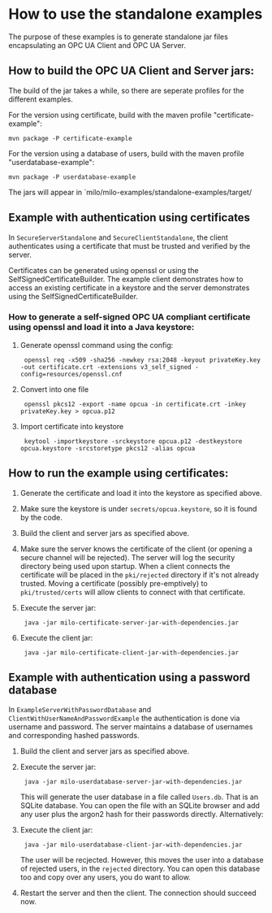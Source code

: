 # How to use the standalone examples

The purpose of these examples is to generate standalone jar files encapsulating an OPC UA Client and OPC UA Server.

## How to build the OPC UA Client and Server jars:

The build of the jar takes a while, so there are seperate profiles for
the different examples.

For the version using certificate, build with the maven profile "certificate-example":

    mvn package -P certificate-example

For the version using a database of users, build with the maven profile "userdatabase-example":

    mvn package -P userdatabase-example

The jars will appear in `milo/milo-examples/standalone-examples/target/



## Example with authentication using certificates
In `SecureServerStandalone` and `SecureClientStandalone`, the client
authenticates using a certificate that must be trusted and verified by the server.

Certificates can be generated using openssl or using the SelfSignedCertificateBuilder. The example client demonstrates
how to access an existing certificate in a keystore and the server demonstrates using the SelfSignedCertificateBuilder.

### How to generate a self-signed OPC UA compliant certificate using openssl and load it into a Java keystore:

1. Generate openssl command using the config:

        openssl req -x509 -sha256 -newkey rsa:2048 -keyout privateKey.key -out certificate.crt -extensions v3_self_signed -config=resources/openssl.cnf

2. Convert into one file

        openssl pkcs12 -export -name opcua -in certificate.crt -inkey privateKey.key > opcua.p12

3. Import certificate into keystore

        keytool -importkeystore -srckeystore opcua.p12 -destkeystore opcua.keystore -srcstoretype pkcs12 -alias opcua


## How to run the example using certificates:

1. Generate the certificate and load it into the keystore as specified above.

2. Make sure the keystore is under `secrets/opcua.keystore`, so it is found by the code.

3. Build the client and server jars as specified above.

4. Make sure the server knows the certificate of the client (or opening a secure channel will be rejected). The server
 will log the security directory being used upon startup. When a client connects the certificate will be placed in the
 `pki/rejected` directory if it's not already trusted. Moving a certificate (possibly pre-emptively) to
 `pki/trusted/certs` will allow clients to connect with that certificate.

5. Execute the server jar:

        java -jar milo-certificate-server-jar-with-dependencies.jar

6. Execute the client jar:

        java -jar milo-certificate-client-jar-with-dependencies.jar

## Example with authentication using a password database

In `ExampleServerWithPasswordDatabase` and `ClientWithUserNameAndPasswordExample`
the authentication is done via username and password. The server maintains
a database of usernames and corresponding hashed passwords.

1. Build the client and server jars as specified above.

2. Execute the server jar:

        java -jar milo-userdatabase-server-jar-with-dependencies.jar

    This will generate the user database in a file called `Users.db`.
    That is an SQLite database. You can open the file with an
    SQLite browser and add any user plus the argon2 hash for their
    passwords directly. Alternatively:

3. Execute the client jar:

        java -jar milo-userdatabase-client-jar-with-dependencies.jar

    The user will be recjected. However, this moves the user into a
    database of rejected users, in the `rejected` directory. You can
    open this database too and copy over any users, you do want to allow.

4. Restart the server and then the client. The connection should succeed
    now.

